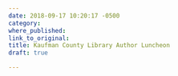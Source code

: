```yaml
---
date: 2018-09-17 10:20:17 -0500
category: 
where_published: 
link_to_original: 
title: Kaufman County Library Author Luncheon
draft: true

---
```

